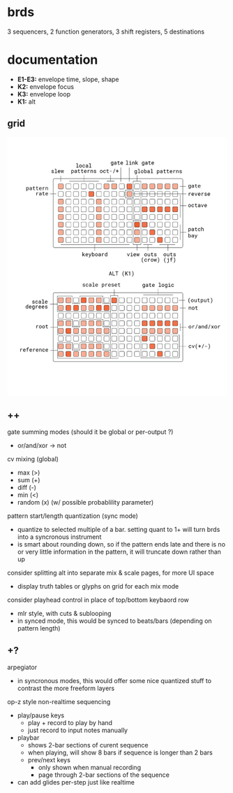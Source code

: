 # brds

3 sequencers, 2 function generators, 3 shift registers, 5 destinations

# documentation

- **E1-E3:** envelope time, slope, shape
- **K2:** envelope focus
- **K3:** envelope loop
- **K1:** alt

## grid

![brds grid docs](doc/brds.png)

## ++

gate summing modes (should it be global or per-output ?)
- or/and/xor -> not

cv mixing (global)
- max (>)
- sum (+)
- diff (-)
- min (<)
- random (x) (w/ possible probablility parameter)

pattern start/length quantization (sync mode)
- quantize to selected multiple of a bar. setting quant to 1+ will turn brds into a syncronous instrument
- is smart about rounding down, so if the pattern ends late and there is no or very little information in the pattern, it will truncate down rather than up

consider splitting alt into separate mix & scale pages, for more UI space
- display truth tables or glyphs on grid for each mix mode 

consider playhead control in place of top/bottom keybaord row
- mlr style, with cuts & sublooping
- in synced mode, this would be synced to beats/bars (depending on pattern length)

## +?

arpegiator
- in syncronous modes, this would offer some nice quantized stuff to contrast the more freeform layers

op-z style non-realtime sequencing
- play/pause keys
  - play + record to play by hand
  - just record to input notes manually
- playbar
  - shows 2-bar sections of curent sequence
  - when playing, will show 8 bars if sequence is longer than 2 bars
  - prev/next keys
    - only shown when manual recording
    - page through 2-bar sections of the sequence
- can add glides per-step just like realtime
